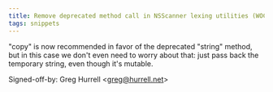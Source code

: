 ```yaml
---
title: Remove deprecated method call in NSScanner lexing utilities (WOCommon, 18702b0)
tags: snippets
---
```


"copy" is now recommended in favor of the deprecated "string" method, but in this case we don't even need to worry about that: just pass back the temporary string, even though it's mutable.

Signed-off-by: Greg Hurrell &lt;greg@hurrell.net&gt;
